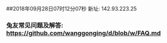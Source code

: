 ##2018年09月28日07时12分07秒 新址: 142.93.223.25
### 兔友常见问题及解答: https://github.com/wanggonging/d/blob/w/FAQ.md
